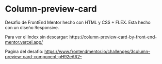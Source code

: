 # Column-preview-card

Desafio de FrontEnd Mentor hecho con HTML y CSS + FLEX. Esta hecho con un diseño Responsive.

Para ver el Index sin descargar: https://column-preview-card-by-front-end-mentor.vercel.app/

Pagina del desafio: https://www.frontendmentor.io/challenges/3column-preview-card-component-pH92eAR2-
